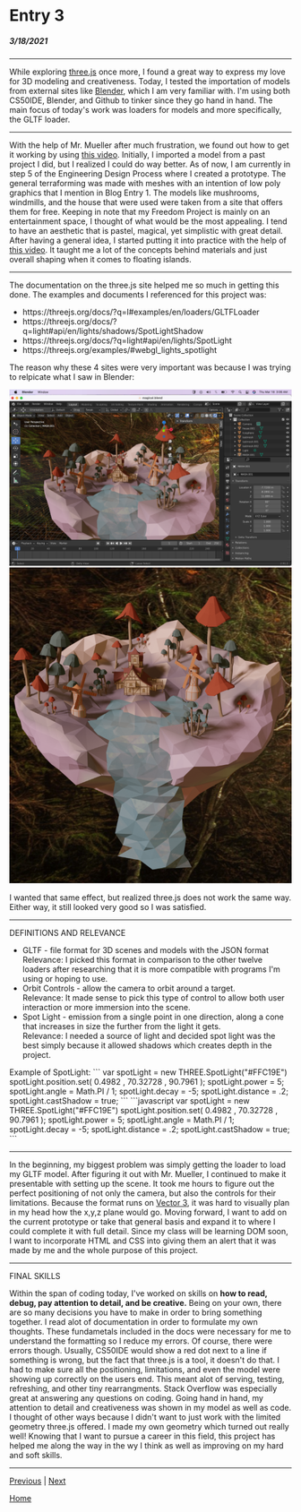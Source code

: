 # Entry 3
##### 3/18/2021

---

While exploring [three.js](https://threejs.org) once more, I found a great way to express my love for 3D modeling and creativeness. 
Today, I tested the importation of models from external sites like [Blender](https://www.blender.org/), which I am very familiar with.
I'm using both CS50IDE, Blender, and Github to tinker since they go hand in hand. The main focus of today's work was loaders for models and more specifically, the GLTF loader.

---

With the help of Mr. Mueller after much frustration, we found out how to get it working by using [this video](https://youtu.be/F4q2cqj_Tdc).
Initially, I imported a model from a past project I did, but I realized I could do way better.
As of now, I am currently in step 5 of the Engineering Design Process where I created a prototype. 
The general terraforming was made with meshes with an intention of low poly graphics that I mention in Blog Entry 1. The models like mushrooms, windmills, and the house that were used were taken from a site that offers them for free.
Keeping in note that my Freedom Project is mainly on an entertainment space, I thought of what would be the most appealing.
I tend to have an aesthetic that is pastel, magical, yet simplistic with great detail. 
After having a general idea, I started putting it into practice with the help of [this video](https://www.youtube.com/watch?time_continue=151&v=0lj643VmTsg&feature=emb_title.).
It taught me a lot of the concepts behind materials and just overall shaping when it comes to floating islands. 

---

The documentation on the three.js site helped me so much in getting this done. The examples and documents I referenced for this project was:
<ul>
<li>https://threejs.org/docs/?q=l#examples/en/loaders/GLTFLoader</li>
<li>https://threejs.org/docs/?q=light#api/en/lights/shadows/SpotLightShadow</li>
<li>https://threejs.org/docs/?q=light#api/en/lights/SpotLight</li>
<li>https://threejs.org/examples/#webgl_lights_spotlight</li>
</ul>

The reason why these 4 sites were very important was because I was trying to relpicate what I saw in Blender:

![Screenshot 1](screen1.png)
![Screenshot 2](result.png)

I wanted that same effect, but realized three.js does not work the same way. Either way, it still looked very good so I was satisfied.

---

DEFINITIONS AND RELEVANCE
<ul>
<li>GLTF - file format for 3D scenes and models with the JSON format</li>
Relevance: I picked this format in comparison to the other twelve loaders after researching that it is more compatible with programs I'm using or hoping to use.
<li>Orbit Controls - allow the camera to orbit around a target.</li>
Relevance: It made sense to pick this type of control to allow both user interaction or more immersion into the scene. 
<li>Spot Light - emission from a single point in one direction, along a cone that increases in size the further from the light it gets.</li>
Relevance: I needed a source of light and decided spot light was the best simply because it allowed shadows which creates depth in the project.
</ul>
Example of SpotLight:
```
var spotLight = new THREE.SpotLight("#FFC19E") 
spotLight.position.set( 0.4982 , 70.32728 , 90.7961  );
spotLight.power = 5;
spotLight.angle = Math.PI / 1;
spotLight.decay = -5;
spotLight.distance = .2;
spotLight.castShadow = true;
```
```javascript
 var spotLight = new THREE.SpotLight("#FFC19E") 
 spotLight.position.set( 0.4982 , 70.32728 , 90.7961  );
 spotLight.power = 5;
 spotLight.angle = Math.PI / 1;
 spotLight.decay = -5;
 spotLight.distance = .2;
 spotLight.castShadow = true;
 ```

---

In the beginning, my biggest problem was simply getting the loader to load my GLTF model. After figuring it out with Mr. Mueller, I continued to make it presentable with setting up the scene.
It took me hours to figure out the perfect positioning of not only the camera, but also the controls for their limitations. Because the format runs on [Vector 3](https://threejs.org/docs/?q=light#api/en/math/Vector3), it was hard to visually plan in my head how the x,y,z plane would go.
Moving forward, I want to add on the current prototype or take that general basis and expand it to where I could complete it with full detail. Since my class will be learning DOM soon, I want to incorporate HTML and CSS into giving them an alert that it was made by me and the whole purpose of this project.

---

FINAL SKILLS

Within the span of coding today, I've worked on skills on <b>how to read, debug, pay attention to detail, and be creative.</b>
Being on your own, there are so many decisions you have to make in order to bring something together. I read alot of documentation in order to formulate my own thoughts. These fundametals included in the docs were necessary for me to understand the formatting so I reduce my errors.
Of course, there were errors though. Usually, CS50IDE would show a red dot next to a line if something is wrong, but the fact that three.js is a tool, it doesn't do that.
I had to make sure all the positioning, limitations, and even the model were showing up correctly on the users end. This meant alot of serving, testing, refreshing, and other tiny rearrangments.
Stack Overflow was especially great at answering any questions on coding. Going hand in hand, my attention to detail and creativeness was shown in my model as well as code.
I thought of other ways because I didn't want to just work with the limited geometry three.js offered. I made my own geometry which turned out really well!
Knowing that I want to pursue a career in this field, this project has helped me along the way in the wy I think as well as improving on my hard and soft skills.

---

[Previous](entry02.md) | [Next](entry04.md)

[Home](../README.md)